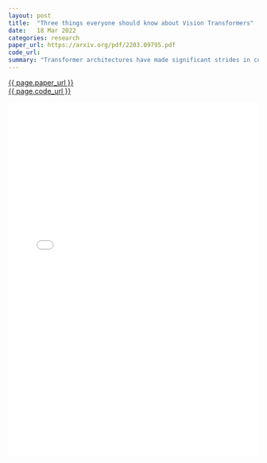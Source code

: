 ```yaml
---
layout: post
title:  "Three things everyone should know about Vision Transformers"
date:   18 Mar 2022
categories: research
paper_url: https://arxiv.org/pdf/2203.09795.pdf
code_url: 
summary: "Transformer architectures have made significant strides in computer vision, excelling in image classification, detection, segmentation, and video analysis. Our research presents three key findings using variants of vision transformers: (1) Vision transformers' residual layers can be processed in parallel to some extent without significantly impacting accuracy. (2) Fine-tuning attention layer weights alone effectively adapts transformers for higher resolution and different classification tasks, reducing compute and memory use while allowing weight sharing. (3) Incorporating MLP-based patch pre-processing enhances Bert-like self-supervised training with patch masking. These approaches are validated using the ImageNet-1k dataset and further confirmed with the ImageNet-v2 test set, with transfer performance evaluated across six additional datasets."
---
```


<style>
.responsive-pdf-container {
    overflow: hidden;
    padding-top: 141.42%; /* 16:9 Aspect Ratio, adjust as needed */
    position: relative;
}

.responsive-pdf-container iframe {
    border: none;
    height: 100%;
    left: 0;
    position: absolute;
    top: 0;
    width: 100%;
}
</style>

<a href="{{ page.paper_url }}">{{ page.paper_url }}</a><br>
<a href="{{ page.code_url }}">{{ page.code_url }}</a>

<div class="responsive-pdf-container">
    <iframe src="{{ page.paper_url }}" style="border: none;"></iframe>
</div>
